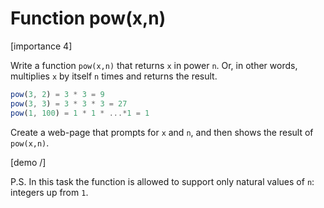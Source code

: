 # Function pow(x,n)

[importance 4]

Write a function `pow(x,n)` that returns `x` in power `n`. Or, in other words, multiplies `x` by itself `n` times and returns the result.

```js
pow(3, 2) = 3 * 3 = 9
pow(3, 3) = 3 * 3 * 3 = 27
pow(1, 100) = 1 * 1 * ...*1 = 1
```

Create a web-page that prompts for `x` and `n`, and then shows the result of `pow(x,n)`.

[demo /]

P.S. In this task the function is allowed to support only natural values of `n`: integers up from `1`.